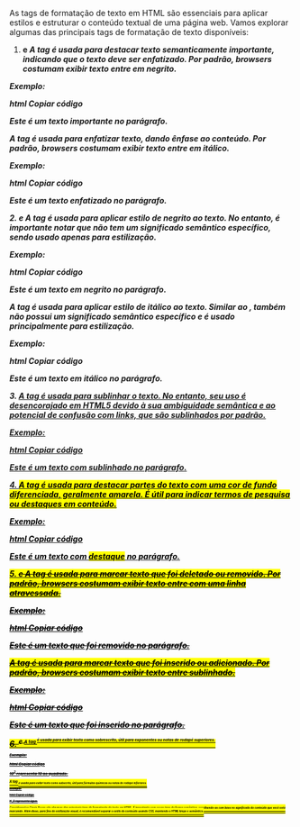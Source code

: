As tags de formatação de texto em HTML são essenciais para aplicar estilos e estruturar o conteúdo textual de uma página web. Vamos explorar algumas das principais tags de formatação de texto disponíveis:

1. <strong> e <em>
   <strong>
   A tag <strong> é usada para destacar texto semanticamente importante, indicando que o texto deve ser enfatizado. Por padrão, browsers costumam exibir texto entre <strong> em negrito.

Exemplo:

html
Copiar código

<p>Este é um texto <strong>importante</strong> no parágrafo.</p>
<em>
A tag <em> é usada para enfatizar texto, dando ênfase ao conteúdo. Por padrão, browsers costumam exibir texto entre <em> em itálico.

Exemplo:

html
Copiar código

<p>Este é um texto <em>enfatizado</em> no parágrafo.</p>
2. <b> e <i>
<b>
A tag <b> é usada para aplicar estilo de negrito ao texto. No entanto, é importante notar que <b> não tem um significado semântico específico, sendo usado apenas para estilização.

Exemplo:

html
Copiar código

<p>Este é um texto <b>em negrito</b> no parágrafo.</p>
<i>
A tag <i> é usada para aplicar estilo de itálico ao texto. Similar ao <b>, <i> também não possui um significado semântico específico e é usado principalmente para estilização.

Exemplo:

html
Copiar código

<p>Este é um texto <i>em itálico</i> no parágrafo.</p>
3. <u>
<u>
A tag <u> é usada para sublinhar o texto. No entanto, seu uso é desencorajado em HTML5 devido à sua ambiguidade semântica e ao potencial de confusão com links, que são sublinhados por padrão.

Exemplo:

html
Copiar código

<p>Este é um texto com <u>sublinhado</u> no parágrafo.</p>
4. <mark>
<mark>
A tag <mark> é usada para destacar partes do texto com uma cor de fundo diferenciada, geralmente amarela. É útil para indicar termos de pesquisa ou destaques em conteúdo.

Exemplo:

html
Copiar código

<p>Este é um texto com <mark>destaque</mark> no parágrafo.</p>
5. <del> e <ins>
<del>
A tag <del> é usada para marcar texto que foi deletado ou removido. Por padrão, browsers costumam exibir texto entre <del> com uma linha atravessada.

Exemplo:

html
Copiar código

<p>Este é um texto que foi <del>removido</del> no parágrafo.</p>
<ins>
A tag <ins> é usada para marcar texto que foi inserido ou adicionado. Por padrão, browsers costumam exibir texto entre <ins> sublinhado.

Exemplo:

html
Copiar código

<p>Este é um texto que foi <ins>inserido</ins> no parágrafo.</p>
6. <sup> e <sub>
<sup>
A tag <sup> é usada para exibir texto como sobrescrito, útil para exponentes ou notas de rodapé superiores.

Exemplo:

html
Copiar código

<p>10<sup>2</sup> representa 10 ao quadrado.</p>
<sub>
A tag <sub> é usada para exibir texto como subscrito, útil para fórmulas químicas ou notas de rodapé inferiores.

Exemplo:

html
Copiar código

<p>H<sub>2</sub>O representa água.</p>
Considerações Finais
Essas são algumas das principais tags de formatação de texto em HTML. É importante usar essas tags de forma semântica, escolhendo-as com base no significado do conteúdo que você está marcando. Além disso, para fins de estilização visual, é recomendável separar o estilo do conteúdo usando CSS, mantendo o HTML limpo e semântico.
